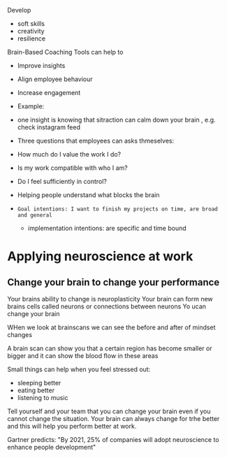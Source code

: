 Develop 
- soft skills
- creativity
- resilience

Brain-Based Coaching Tools can help to

- Improve insights
- Align employee behaviour
- Increase engagement

- Example:
- one insight is knowing that sitraction can calm down your brain , e.g. check instagram feed
- Three questions that employees can asks thmeselves: 
-   How much do I value the work I do?
-   Is my work compatible with who I am?
-   Do I feel sufficiently in control?
-   Helping people understand what blocks the brain
-     Goal intentions: I want to finish my projects on time, are broad and general
    - implementation intentions: are specific and time bound
 
# Applying neuroscience at work
## Change your brain to change your performance

Your brains ability to change is neuroplasticity
Your brain can form new brains cells called neurons or connections between neurons
Yo ucan change your brain

WHen we look at brainscans we can see the before and after of mindset changes

A brain scan can show you that a certain region has become smaller or bigger and it can show the blood flow in these areas

Small things can help when you feel stressed out:
- sleeping better
- eating better
- listening to music

Tell yourself and your team that you can change your brain even if you cannot change the situation. Your brain can always change for trhe better 
and this will help you perform better at work.


Gartner predicts:
"By 2021, 25% of companies will adopt neuroscience to enhance people development"
